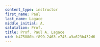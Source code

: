 ```yaml
---
content_type: instructor
first_name: Paul
last_name: Lagace
middle_initial: A.
salutation: Prof.
title: Prof. Paul A. Lagace
uid: b475880b-f899-2463-e745-a3a623b432d6
---
```

